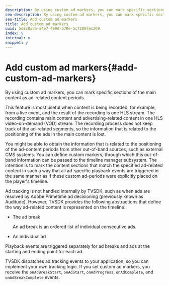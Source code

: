 ```yaml
---
description: By using custom ad markers, you can mark specific sections of the main content as ad-related content periods.
seo-description: By using custom ad markers, you can mark specific sections of the main content as ad-related content periods.
seo-title: Add custom ad markers
title: Add custom ad markers
uuid: 5d8c8aaa-a4e7-499d-b70e-5c72007ec269
index: y
internal: n
snippet: y
---
```


# Add custom ad markers{#add-custom-ad-markers}

By using custom ad markers, you can mark specific sections of the main content as ad-related content periods.

This feature is most useful when content is being recorded, for example, from a live event, and the result of the recording is one HLS stream. The recording contains main content and advertising-related content in one HLS video-on-demand (VOD) stream. The recording process does not keep track of the ad-related segments, so the information that is related to the positioning of the ads in the main content is lost.

You might be able to obtain the information that is related to the positioning of the ad-content periods from other out-of-band sources, such as external CMS systems. You can define custom markers, through which this out-of-band information can be passed to the timeline manager subsystem. The intention is to mark the content sections that match the specified ad-related content in such a way that all ad-specific playback events are triggered in the same manner as if these custom ad-periods were explicitly placed on the player's timeline.

Ad tracking is not handled internally by TVSDK, such as when ads are resolved by Adobe Primetime ad decisioning (previously known as Auditude). However, TVSDK provides the following abstractions that define the way ad-related content is represented on the timeline:

* The ad break

  An ad break is an ordered list of individual consecutive ads. 
* An individual ad

Playback events are triggered separately for ad breaks and ads at the starting and ending point for each ad.

TVSDK dispatches ad tracking events to your application, so you can implement your own tracking logic. If you set custom ad markers, you receive the `onAdBreakStart`, `onAdStart`, `onAdProgress`, `onAdComplete`, and `onAdBreakComplete` events. 

